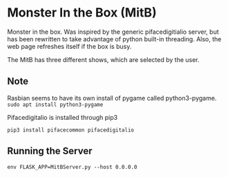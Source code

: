 # Monster In the Box (MitB)

Monster in the box.  Was inspired by the generic pifacedigitialio server, but has been rewritten to take advantage of python built-in threading. Also, the web page refreshes itself if the box is busy. 

The MitB has three different shows, which are selected by the user. 

## Note

Rasbian seems to have its own install of pygame called python3-pygame. 
`
sudo apt install python3-pygame
`

Pifacedigitalio is installed through pip3

`pip3 install pifacecommon pifacedigitalio`

## Running the Server

`env FLASK_APP=MitBServer.py --host 0.0.0.0 `


